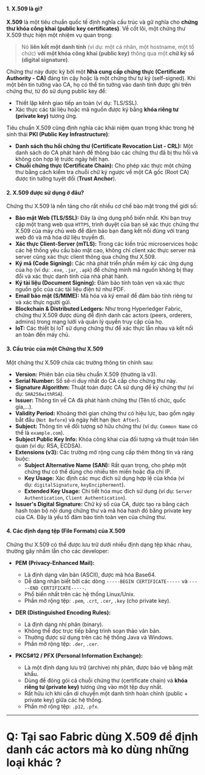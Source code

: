 #### **1. X.509 là gì?**

**X.509** là một tiêu chuẩn quốc tế định nghĩa cấu trúc và gữ nghĩa cho **chứng thư khóa công khai (public key certificates)**. Về cốt lõi, một chứng thư X.509 thực hiện một nhiệm vụ quan trọng:

> Nó **liên kết một danh tính** (ví dụ: một cá nhân, một hostname, một tổ chức) **với một khóa công khai (public key)** thông qua một **chữ ký số (digital signature)**.

Chứng thư này được ký bởi một **Nhà cung cấp chứng thực (Certificate Authority - CA)** đáng tin cậy hoặc là một chứng thư tự ký (self-signed). Khi một bên tin tưởng vào CA, họ có thể tin tưởng vào danh tính được ghi trên chứng thư, từ đó sử dụng public key để:

- Thiết lập kênh giao tiếp an toàn (ví dụ: TLS/SSL).
- Xác thực các tài liệu hoặc mã nguồn được ký bằng **khóa riêng tư (private key)** tương ứng.

Tiêu chuẩn X.509 cũng định nghĩa các khái niệm quan trọng khác trong hệ sinh thái **PKI (Public Key Infrastructure)**:

- **Danh sách thu hồi chứng thư (Certificate Revocation List - CRL):** Một danh sách do CA phát hành để thông báo các chứng thư đã bị thu hồi và không còn hợp lệ trước ngày hết hạn.
- **Chuỗi chứng thực (Certificate Chain):** Cho phép xác thực một chứng thư bằng cách kiểm tra chuỗi chữ ký ngược về một CA gốc (Root CA) được tin tưởng tuyệt đối (**Trust Anchor**).

#### **2. X.509 được sử dụng ở đâu?**

Chứng thư X.509 là nền tảng cho rất nhiều cơ chế bảo mật trong thế giới số:

- **Bảo mật Web (TLS/SSL):** Đây là ứng dụng phổ biến nhất. Khi bạn truy cập một trang web qua `HTTPS`, trình duyệt của bạn sẽ xác thực chứng thư X.509 của máy chủ web để đảm bảo bạn đang kết nối đúng với trang web đó và mã hóa dữ liệu truyền đi.
- **Xác thực Client-Server (mTLS):** Trong các kiến trúc microservices hoặc các hệ thống yêu cầu bảo mật cao, không chỉ client xác thực server mà server cũng xác thực client thông qua chứng thư X.509.
- **Ký mã (Code Signing):** Các nhà phát triển phần mềm ký các ứng dụng của họ (ví dụ: `.exe`, `.jar`, `.apk`) để chứng minh mã nguồn không bị thay đổi và xác thực danh tính của nhà phát hành.
- **Ký tài liệu (Document Signing):** Đảm bảo tính toàn vẹn và xác thực nguồn gốc của các tài liệu điện tử như PDF.
- **Email bảo mật (S/MIME):** Mã hóa và ký email để đảm bảo tính riêng tư và xác thực người gửi.
- **Blockchain & Distributed Ledgers:** Như trong Hyperledger Fabric, chứng thư X.509 được dùng để định danh các actors (peers, orderers, admins) trong mạng lưới và quản lý quyền truy cập của họ.
- **IoT:** Các thiết bị IoT sử dụng chứng thư để xác thực lẫn nhau và kết nối an toàn đến máy chủ.

#### **3. Cấu trúc của một Chứng thư X.509**

Một chứng thư X.509 chứa các trường thông tin chính sau:

- **Version:** Phiên bản của tiêu chuẩn X.509 (thường là v3).
- **Serial Number:** Số sê-ri duy nhất do CA cấp cho chứng thư này.
- **Signature Algorithm:** Thuật toán được CA sử dụng để ký chứng thư (ví dụ: `SHA256withRSA`).
- **Issuer:** Thông tin về CA đã phát hành chứng thư (Tên tổ chức, quốc gia,...).
- **Validity Period:** Khoảng thời gian chứng thư có hiệu lực, bao gồm ngày bắt đầu (`Not Before`) và ngày hết hạn (`Not After`).
- **Subject:** Thông tin về đối tượng sở hữu chứng thư (ví dụ: `Common Name` có thể là `example.com`).
- **Subject Public Key Info:** Khóa công khai của đối tượng và thuật toán liên quan (ví dụ: RSA, ECDSA).
- **Extensions (v3):** Các trường mở rộng cung cấp thêm thông tin và ràng buộc:
    - **Subject Alternative Name (SAN):** Rất quan trọng, cho phép một chứng thư có thể dùng cho nhiều tên miền hoặc địa chỉ IP.
    - **Key Usage:** Xác định các mục đích sử dụng hợp lệ của khóa (ví dụ: `digitalSignature`, `keyEncipherment`).
    - **Extended Key Usage:** Chi tiết hóa mục đích sử dụng (ví dụ: `Server Authentication`, `Client Authentication`).
- **Issuer's Digital Signature:** Chữ ký số của CA, được tạo ra bằng cách hash toàn bộ nội dung chứng thư và mã hóa hash đó bằng private key của CA. Đây là yếu tố đảm bảo tính toàn vẹn của chứng thư.

#### **4. Các định dạng tệp (File Formats) của X.509**

Chứng thư X.509 có thể được lưu trữ dưới nhiều định dạng tệp khác nhau, thường gây nhầm lẫn cho các developer:

- **PEM (Privacy-Enhanced Mail):**
    
    - Là định dạng văn bản (ASCII), được mã hóa Base64.
    - Dễ dàng nhận biết bởi các dòng `-----BEGIN CERTIFICATE-----` và `-----END CERTIFICATE-----`.
    - Phổ biến nhất trên các hệ thống Linux/Unix.
    - Phần mở rộng tệp: `.pem`, `.crt`, `.cer`, `.key` (cho private key).
- **DER (Distinguished Encoding Rules):**
    
    - Là định dạng nhị phân (binary).
    - Không thể đọc trực tiếp bằng trình soạn thảo văn bản.
    - Thường được sử dụng trên các hệ thống Java và Windows.
    - Phần mở rộng tệp: `.der`, `.cer`.
- **PKCS#12 / PFX (Personal Information Exchange):**
    
    - Là một định dạng lưu trữ (archive) nhị phân, được bảo vệ bằng mật khẩu.
    - Dùng để đóng gói cả chuỗi chứng thư (certificate chain) và **khóa riêng tư (private key)** tương ứng vào một tệp duy nhất.
    - Rất hữu ích khi cần di chuyển một danh tính hoàn chỉnh (public + private key) giữa các hệ thống.
    - Phần mở rộng tệp: `.p12`, `.pfx`.
---

# Q: Tại sao Fabric dùng X.509 để định danh các actors mà ko dùng những loại khác ?

